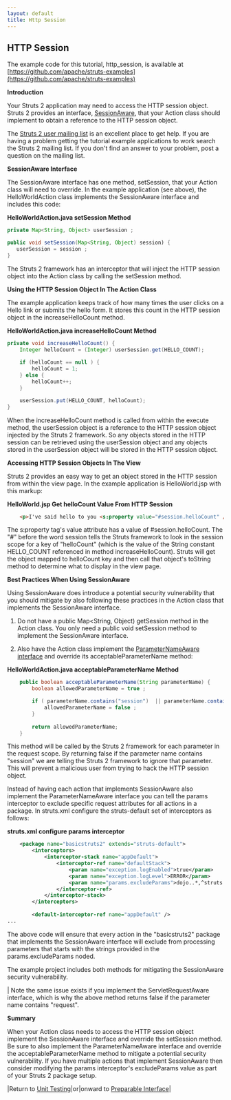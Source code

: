 ```yaml
---
layout: default
title: Http Session
---
```

## HTTP Session

The example code for this tutorial, http_session, is available at [https://github.com/apache/struts-examples](https://github.com/apache/struts-examples)

__Introduction__

Your Struts 2 application may need to access the HTTP session object. Struts 2 provides an interface, [SessionAware](https://struts.apache.org/maven/struts2-core/apidocs/org/apache/struts2/interceptor/SessionAware.html), that your Action class should implement to obtain a reference to the HTTP session object.

The [Struts 2 user mailing list](http://struts.apache.org/mail.html) is an excellent place to get help. If you are having a problem getting the tutorial example applications to work search the Struts 2 mailing list. If you don't find an answer to your problem, post a question on the mailing list.

__SessionAware Interface__

The SessionAware interface has one method, setSession, that your Action class will need to override. In the example application (see above), the HelloWorldAction class implements the SessionAware interface and includes this code:

**HelloWorldAction.java setSession Method**

```java
private Map<String, Object> userSession ;

public void setSession(Map<String, Object) session) {
   userSession = session ;
}
```

The Struts 2 framework has an interceptor that will inject the HTTP session object into the Action class by calling the setSession method.

__Using the HTTP Session Object In The Action Class__

The example application keeps track of how many times the user clicks on a Hello link or submits the hello form. It stores this count in the HTTP session object in the increaseHelloCount method.

**HelloWorldAction.java increaseHelloCount Method**

```java
private void increaseHelloCount() {
    Integer helloCount = (Integer) userSession.get(HELLO_COUNT);
		
    if (helloCount == null ) {
        helloCount = 1;
    } else {
        helloCount++;
    }

    userSession.put(HELLO_COUNT, helloCount);
}
```

When the increaseHelloCount method is called from within the execute method, the userSession object is a reference to the HTTP session object injected by the Struts 2 framework. So any objects stored in the HTTP session can be retrieved using the userSession object and any objects stored in the userSession object will be stored in the HTTP session object.

__Accessing HTTP Session Objects In The View__

Struts 2 provides an easy way to get an object stored in the HTTP session from within the view page. In the example application is HelloWorld.jsp with this markup:

**HelloWorld.jsp Get helloCount Value From HTTP Session**

```html
    <p>I've said hello to you <s:property value="#session.helloCount" /> times!</p>
```

The s:property tag's value attribute has a value of \#session.helloCount. The "\#" before the word session tells the Struts framework to look in the session scope for a key of "helloCount" (which is the value of the String constant HELLO_COUNT referenced in method increaseHelloCount). Struts will get the object mapped to helloCount key and then call that object's toString method to determine what to display in the view page.

__Best Practices When Using SessionAware__

Using SessionAware does introduce a potential security vulnerability that you should mitigate by also following these practices in the Action class that implements the SessionAware interface.

1. Do not have a public Map<String, Object) getSession method in the Action class. You only need a public void setSession method to implement the SessionAware interface.

2. Also have the Action class implement the [ParameterNameAware interface](https://struts.apache.org/maven/struts2-core/apidocs/com/opensymphony/xwork2/interceptor/ParameterNameAware.html) and override its acceptableParameterName method:

**HelloWorldAction.java acceptableParameterName Method**

```java
    public boolean acceptableParameterName(String parameterName) {
        boolean allowedParameterName = true ;

        if ( parameterName.contains("session")  || parameterName.contains("request") ) {
            allowedParameterName = false ;
        } 
		
        return allowedParameterName;
    }
```

This method will be called by the Struts 2 framework for each parameter in the request scope. By returning false if the parameter name contains "session" we are telling the Struts 2 framework to ignore that parameter. This will prevent a malicious user from trying to hack the HTTP session object.

Instead of having each action that implements SessionAware also implement the ParameterNameAware interface you can tell the params interceptor to exclude specific request attributes for all actions in a package. In struts.xml configure the struts-default set of interceptors as follows:

**struts.xml configure params interceptor**

```xml
    <package name="basicstruts2" extends="struts-default">
        <interceptors>
            <interceptor-stack name="appDefault">
                <interceptor-ref name="defaultStack">
                    <param name="exception.logEnabled">true</param>
                    <param name="exception.logLevel">ERROR</param>
                    <param name="params.excludeParams">dojo..*,^struts..*,^session..*,^request..*,^application..*,^servlet(Request|Response)..*,parameters...*</param>
                </interceptor-ref>
            </interceptor-stack>
        </interceptors>
		
        <default-interceptor-ref name="appDefault" />
...
```

The above code will ensure that every action in the "basicstruts2" package that implements the SessionAware interface will exclude from processing parameters that starts with the strings provided in the params.excludeParams noded.

The example project includes both methods for mitigating the SessionAware security vulnerability.

| Note the same issue exists if you implement the ServletRequestAware interface, which is why the above method returns false if the parameter name contains "request".

__Summary__

When your Action class needs to access the HTTP session object implement the SessionAware interface and override the setSession method. Be sure to also implement the ParameterNameAware interface and override the acceptableParameterName method to mitigate a potential security vulnerability. If you have multiple actions that implement SessionAware then consider modifying the params interceptor's excludeParams value as part of your Struts 2 package setup.

|Return to [Unit Testing](unit-testing.html)|or|onward to [Preparable Interface](preperable-interface.html)|